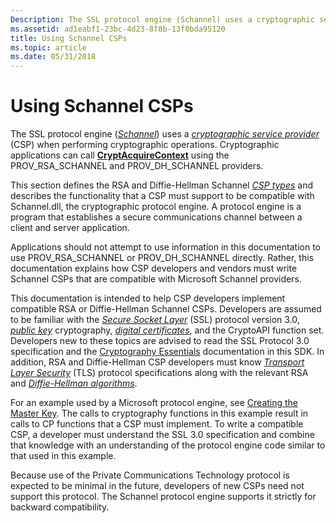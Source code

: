 ```yaml
---
Description: The SSL protocol engine (Schannel) uses a cryptographic service provider (CSP) when performing cryptographic operations. Cryptographic applications can call CryptAcquireContext using the PROV\_RSA\_SCHANNEL and PROV\_DH\_SCHANNEL providers.
ms.assetid: ad1eabf1-23bc-4d23-8f8b-13f0bda95120
title: Using Schannel CSPs
ms.topic: article
ms.date: 05/31/2018
---
```


# Using Schannel CSPs

The SSL protocol engine ([*Schannel*](https://msdn.microsoft.com/library/ms721625(v=VS.85).aspx)) uses a [*cryptographic service provider*](https://msdn.microsoft.com/library/ms721572(v=VS.85).aspx) (CSP) when performing cryptographic operations. Cryptographic applications can call [**CryptAcquireContext**](/windows/desktop/api/Wincrypt/nf-wincrypt-cryptacquirecontexta) using the PROV\_RSA\_SCHANNEL and PROV\_DH\_SCHANNEL providers.

This section defines the RSA and Diffie-Hellman Schannel [*CSP types*](https://msdn.microsoft.com/library/ms721572(v=VS.85).aspx) and describes the functionality that a CSP must support to be compatible with Schannel.dll, the cryptographic protocol engine. A protocol engine is a program that establishes a secure communications channel between a client and server application.

Applications should not attempt to use information in this documentation to use PROV\_RSA\_SCHANNEL or PROV\_DH\_SCHANNEL directly. Rather, this documentation explains how CSP developers and vendors must write Schannel CSPs that are compatible with Microsoft Schannel providers.

This documentation is intended to help CSP developers implement compatible RSA or Diffie-Hellman Schannel CSPs. Developers are assumed to be familiar with the [*Secure Socket Layer*](https://msdn.microsoft.com/library/ms721625(v=VS.85).aspx) (SSL) protocol version 3.0, [*public key*](https://msdn.microsoft.com/library/ms721603(v=VS.85).aspx) cryptography, [*digital certificates*](https://msdn.microsoft.com/library/ms721573(v=VS.85).aspx), and the CryptoAPI function set. Developers new to these topics are advised to read the SSL Protocol 3.0 specification and the [Cryptography Essentials](cryptography-essentials.md) documentation in this SDK. In addition, RSA and Diffie-Hellman CSP developers must know [*Transport Layer Security*](https://msdn.microsoft.com/library/ms721627(v=VS.85).aspx) (TLS) protocol specifications along with the relevant RSA and [*Diffie-Hellman algorithms*](https://msdn.microsoft.com/library/ms721573(v=VS.85).aspx).

For an example used by a Microsoft protocol engine, see [Creating the Master Key](creating-the-master-key.md). The calls to cryptography functions in this example result in calls to CP functions that a CSP must implement. To write a compatible CSP, a developer must understand the SSL 3.0 specification and combine that knowledge with an understanding of the protocol engine code similar to that used in this example.

Because use of the Private Communications Technology protocol is expected to be minimal in the future, developers of new CSPs need not support this protocol. The Schannel protocol engine supports it strictly for backward compatibility.

 

 



